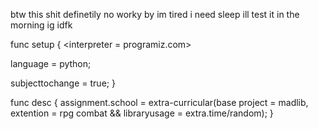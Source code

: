 btw this shit definetily no worky by im tired i need sleep ill test it in the morning ig idfk

func setup {
  <interpreter = programiz.com>

  language = python;

  subjecttochange = true;
}

func desc {
  assignment.school = extra-curricular(base project = madlib, extention = rpg combat && libraryusage = extra.time/random);
}
